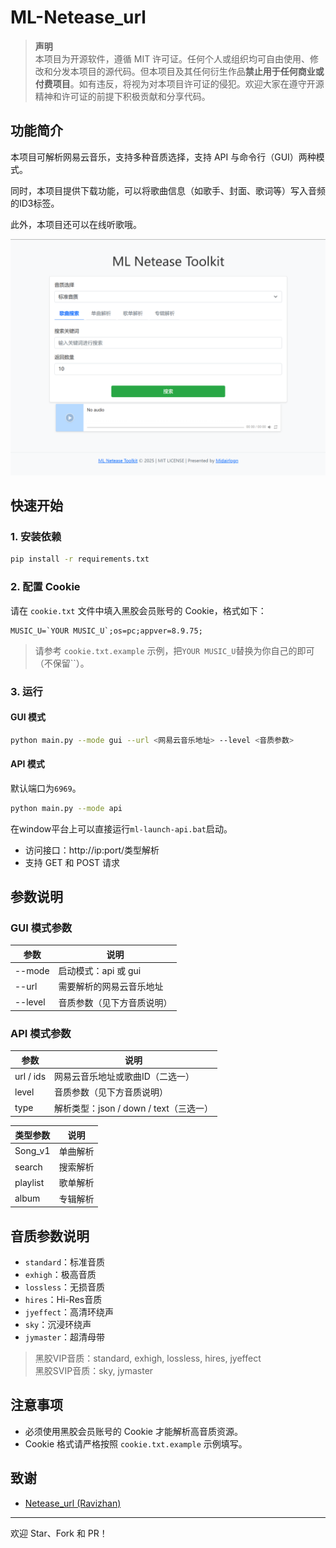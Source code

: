 # ML-Netease_url

> **声明**  
> 本项目为开源软件，遵循 MIT 许可证。任何个人或组织均可自由使用、修改和分发本项目的源代码。但本项目及其任何衍生作品**禁止用于任何商业或付费项目**。如有违反，将视为对本项目许可证的侵犯。欢迎大家在遵守开源精神和许可证的前提下积极贡献和分享代码。

## 功能简介

本项目可解析网易云音乐，支持多种音质选择，支持 API 与命令行（GUI）两种模式。

同时，本项目提供下载功能，可以将歌曲信息（如歌手、封面、歌词等）写入音频的ID3标签。

此外，本项目还可以在线听歌哦。

![Screenshot](Screenshots/Screenshot1.png)

## 快速开始

### 1. 安装依赖

```bash
pip install -r requirements.txt
```

### 2. 配置 Cookie

请在 `cookie.txt` 文件中填入黑胶会员账号的 Cookie，格式如下：

```
MUSIC_U=`YOUR MUSIC_U`;os=pc;appver=8.9.75;
```

> 请参考 `cookie.txt.example` 示例，把`YOUR MUSIC_U`替换为你自己的即可（不保留``）。

### 3. 运行

#### GUI 模式

```bash
python main.py --mode gui --url <网易云音乐地址> --level <音质参数>
```

#### API 模式

默认端口为`6969`。

```bash
python main.py --mode api
```

在window平台上可以直接运行`ml-launch-api.bat`启动。

- 访问接口：http://ip:port/类型解析
- 支持 GET 和 POST 请求

## 参数说明

### GUI 模式参数

| 参数         | 说明                         |
| ------------ | ---------------------------- |
| --mode       | 启动模式：api 或 gui         |
| --url        | 需要解析的网易云音乐地址     |
| --level      | 音质参数（见下方音质说明）   |

### API 模式参数

| 参数         | 说明                                         |
| ------------ | -------------------------------------------- |
| url / ids    | 网易云音乐地址或歌曲ID（二选一）             |
| level        | 音质参数（见下方音质说明）                   |
| type         | 解析类型：json / down / text（三选一）       |

| 类型参数         | 说明                                         |
| ------------ | -------------------------------------------- |
| Song_v1    | 单曲解析             |
| search        | 搜索解析                   |
| playlist         | 歌单解析       |
| album         | 专辑解析       |

## 音质参数说明

- `standard`：标准音质
- `exhigh`：极高音质
- `lossless`：无损音质
- `hires`：Hi-Res音质
- `jyeffect`：高清环绕声
- `sky`：沉浸环绕声
- `jymaster`：超清母带

> 黑胶VIP音质：standard, exhigh, lossless, hires, jyeffect  
> 黑胶SVIP音质：sky, jymaster

## 注意事项

- 必须使用黑胶会员账号的 Cookie 才能解析高音质资源。
- Cookie 格式请严格按照 `cookie.txt.example` 示例填写。

## 致谢

- [Netease_url (Ravizhan)](https://github.com/Suxiaoqinx/Netease_url/)

---

欢迎 Star、Fork 和 PR！
